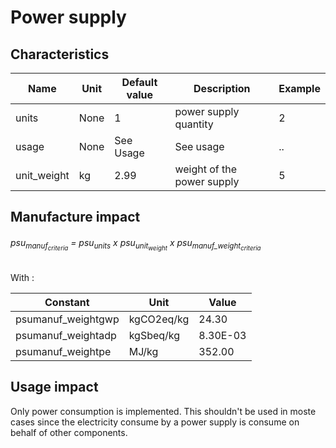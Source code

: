 # Power supply

## Characteristics

| Name               | Unit | Default value | Description                 | Example |
|--------------------|------|---------------|-----------------------------|---------|
| units              | None | 1             | power supply quantity       | 2       |
| usage              | None | See Usage     | See usage                   | ..      |
| unit_weight        | kg   | 2.99          | weight of the power supply  | 5       |

## Manufacture impact

<h6>psu<sub>manuf<sub><em>criteria</em></sub></sub> = psu<sub>units</sub> x psu<sub>unit<sub>weight</sub></sub> x psu<sub>manuf_weight<sub><em>criteria</em></sub></sub></h6>

With :

| Constant           | Unit       | Value    |
|--------------------|------------|----------|
| psumanuf_weightgwp | kgCO2eq/kg | 24.30    |
| psumanuf_weightadp | kgSbeq/kg  | 8.30E-03 |
| psumanuf_weightpe  | MJ/kg      | 352.00   |

## Usage impact

Only power consumption is implemented. 
This shouldn't be used in moste cases since the electricity consume by a power supply is consume on behalf of other components.